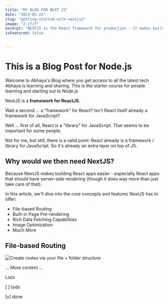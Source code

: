 ```yaml
---
title: "MY BLOG FOR NEXT JS"
date: "2023-05-22"
slug: "getting-started-with-nextjs2"
image: "2.jfif"
excerpt: "NEXTJS is the React framework for production - it makes building fullstack React apps and sites a breeze  and ships with built-in SSR/SSG."
isFeatured: false


---
```


# This is a Blog Post for Node.js

Welcome to Abhaya's Blog where you get access to all the latest tech Abhaya is learning and sharing. This is the starter course for people learning and starting out to Node.js

NextJS is a **framework for ReactJS**.

Wait a second ... a "framework" for React? Isn't React itself already a framework for JavaScript?

Well ... first of all, React is a "library" for JavaScript. That seems to be important for some people.

Not for me, but still, there is a valid point: React already is a framework / library for JavaScript. So it's already an extra layer on top of JS.

## Why would we then need NextJS?

Because NextJS makes building React apps easier - especially React apps that should have server-side rendering (though it does way more than just take care of that).

In this article, we'll dive into the core concepts and features NextJS has to offer:

- File-based Routing
- Built-in Page Pre-rendering
- Rich Data Fetching Capabilities
- Image Optimization
- Much More

## File-based Routing

![Create routes via your file + folder structure](/posts/getting-started-with-nextjs2/1.jpg)

... More content ...
 
 Lists

[ ] todo

[x] done